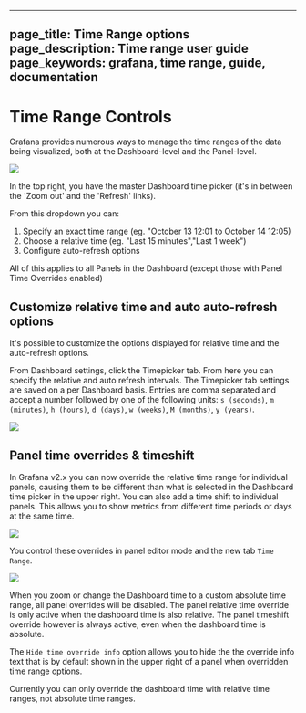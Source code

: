 ----
page_title: Time Range options
page_description: Time range user guide
page_keywords: grafana, time range, guide, documentation
---

# Time Range Controls

Grafana provides numerous ways to manage the time ranges of the data being visualized, both at the Dashboard-level and the Panel-level.

<img class="no-shadow" src="/img/v1/time_range_controls.png">

In the top right, you have the master Dashboard time picker (it's in between the 'Zoom out' and the 'Refresh' links).

From this dropdown you can:

1. Specify an exact time range (eg. "October 13 12:01 to October 14 12:05)
2. Choose a relative time (eg. "Last 15 minutes","Last 1 week")
3. Configure auto-refresh options

All of this applies to all Panels in the Dashboard (except those with Panel Time Overrides enabled)

## Customize relative time and auto auto-refresh options

It's possible to customize the options displayed for relative time and the auto-refresh options.

From Dashboard settings, click the Timepicker tab. From here you can specify the relative and auto refresh intervals. The Timepicker tab settings are saved on a per Dashboard basis.  Entries are comma separated and accept a number followed by one of the following units: `s (seconds)`, `m (minutes)`, `h (hours)`, `d (days)`, `w (weeks)`, `M (months)`, `y (years)`.

<img class="no-shadow" src="/img/v2/TimePicker-TimeOptions.png">


## Panel time overrides & timeshift

In Grafana v2.x you can now override the relative time range for individual panels, causing them to be different than what is selected in the Dashboard time picker in the upper right. You can also add a time shift to individual panels. This allows you to show metrics from different time periods or days at the same time.

<img class="no-shadow" src="/img/v2/panel_time_override.jpg">

You control these overrides in panel editor mode and the new tab `Time Range`.

<img class="no-shadow" src="/img/v2/time_range_tab.jpg">

When you zoom or change the Dashboard time to a custom absolute time range, all panel overrides will be disabled. The panel relative time override is only active when the dashboard time is also relative. The panel timeshift override however is always active, even when the dashboard time is absolute.

The `Hide time override info` option allows you to hide the the override info text that is by default shown in the
upper right of a panel when overridden time range options.

Currently you can only override the dashboard time with relative time ranges, not absolute time ranges. 
